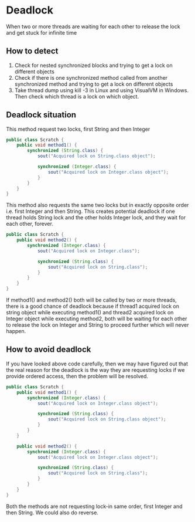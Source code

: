 # Deadlock
When two or more threads are waiting for each other to release the lock and get stuck for infinite time

## How to detect
1. Check for nested synchronized blocks and trying to get a lock on different objects
2. Check if there is one synchronized method called from another synchronized method and trying to get a lock on different objects
3. Take thread dump using kill -3 in Linux and using VisualVM in Windows. Then check which thread is a lock on which object.

## Deadlock situation
This method request two locks, first String and then Integer
```java
public class Scratch {
    public void method1() {
        synchronized (String.class) {
            sout("Acquired lock on String.class object");

            synchronized (Integer.class) {
                sout("Acquired lock on Integer.class object");
            }
        }
    }
}
```

This method also requests the same two locks but in exactly opposite order i.e. first Integer and then String. This creates potential deadlock if one thread holds String lock and the other holds Integer lock, and they wait for each other, forever.
```java
public class Scratch {
    public void method2() {
        synchronized (Integer.class) {
            sout("Acquired lock on Integer.class");

            synchronized (String.class) {
                sout("Acquired lock on String.class");
            }
        }
    }
}
```

If method1() and method2() both will be called by two or more threads, there is a good chance of deadlock because if thread1 acquired lock on string object while executing method1() and thread2 acquired lock on Integer object while executing method2, both will be waiting for each other to release the lock on Integer and String to proceed further which will never happen.

## How to avoid deadlock
If you have looked above code carefully, then we may have figured out that the real reason for the deadlock is the way they are requesting locks if we provide ordered access, then the problem will be resolved.

```java
public class Scratch {
    public void method1() {
        synchronized (Integer.class) {
            sout("Acquired lock on Integer.class object");

            synchronized (String.class) {
                sout("Acquired lock on String.class object");
            }
        }
    }

    public void method2() {
        synchronized (Integer.class) {
            sout("Acquired lock on Integer.class object");

            synchronized (String.class) {
                sout("Acquired lock on String.class");
            }
        }
    }
}
```

Both the methods are not requesting lock-in same order, first Integer and then String. We could also do reverse.
